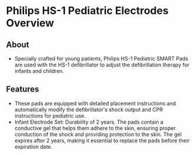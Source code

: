 # Philips HS-1 Pediatric Electrodes Overview

## About

- Specially crafted for young patients, Philips HS-1 Pediatric SMART Pads are used with the HS-1 defibrillator to adjust the defibrillation therapy for infants and children.

## Features

- These pads are equipped with detailed placement instructions and automatically modify the defibrillator's shock output and CPR instructions for pediatric use.
- Infant Electrode Set: Durability of 2 years. The pads contain a conductive gel that helps them adhere to the skin, ensuring proper conduction of the shock and providing protection to the skin. The gel expires after 2 years, making it essential to replace the pads before their expiration date.
